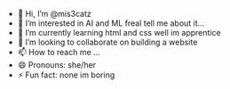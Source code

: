 - 👋 Hi, I’m @mis3catz
- 👀 I’m interested in AI and ML freal tell me about it...
- 🌱 I’m currently learning html and css well im apprentice
- 💞️ I’m looking to collaborate on building a website
- 📫 How to reach me ...
- 😄 Pronouns: she/her
- ⚡ Fun fact: none im boring

<!---
mis3catz/mis3catz is a ✨ special ✨ repository because its `README.md` (this file) appears on your GitHub profile.
You can click the Preview link to take a look at your changes.
--->
